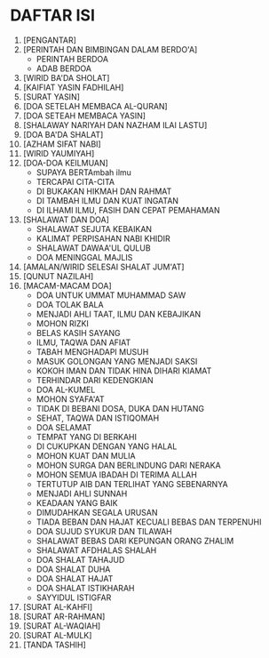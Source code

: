 # DAFTAR ISI

1. [PENGANTAR]
1. [PERINTAH DAN BIMBINGAN DALAM BERDO'A]
    - PERINTAH BERDOA
    - ADAB BERDOA
1. [WIRID BA'DA SHOLAT]
1. [KAIFIAT YASIN FADHILAH]
1. [SURAT YASIN]
1. [DOA SETELAH MEMBACA AL-QURAN]
1. [DOA SETEAH MEMBACA YASIN]
1. [SHALAWAY NARIYAH DAN NAZHAM ILAI LASTU]
1. [DOA BA'DA SHALAT]
1. [AZHAM SIFAT NABI]
1. [WIRID YAUMIYAH]
1. [DOA-DOA KEILMUAN]
    - SUPAYA BERTAmbah ilmu
    - TERCAPAI CITA-CITA
    - DI BUKAKAN HIKMAH DAN RAHMAT
    - DI TAMBAH ILMU DAN KUAT INGATAN
    - DI ILHAMI ILMU, FASIH DAN CEPAT PEMAHAMAN
1. [SHALAWAT DAN DOA]
    - SHALAWAT SEJUTA KEBAIKAN
    - KALIMAT PERPISAHAN NABI KHIDIR
    - SHALAWAT DAWAA'UL QULUB
    - DOA MENINGGAL MAJLIS
1. [AMALAN/WIRID SELESAI SHALAT JUM'AT]
1. [QUNUT NAZILAH]
1. [MACAM-MACAM DOA]
    - DOA UNTUK UMMAT MUHAMMAD SAW 
    - DOA TOLAK BALA
    - MENJADI AHLI TAAT, ILMU DAN KEBAJIKAN
    - MOHON RIZKI
    - BELAS KASIH SAYANG
    - ILMU, TAQWA DAN AFIAT
    - TABAH MENGHADAPI MUSUH
    - MASUK GOLONGAN YANG MENJADI SAKSI
    - KOKOH IMAN DAN TIDAK HINA DIHARI KIAMAT
    - TERHINDAR DARI KEDENGKIAN
    - DOA AL-KUMEL
    - MOHON SYAFA'AT
    - TIDAK DI BEBANI DOSA, DUKA DAN HUTANG
    - SEHAT, TAQWA DAN ISTIQOMAH
    - DOA SELAMAT
    - TEMPAT YANG DI BERKAHI
    - DI CUKUPKAN DENGAN YANG HALAL
    - MOHON KUAT DAN MULIA
    - MOHON SURGA DAN BERLINDUNG DARI NERAKA
    - MOHON SEMUA IBADAH DI TERIMA ALLAH
    - TERTUTUP AIB DAN TERLIHAT YANG SEBENARNYA
    - MENJADI AHLI SUNNAH
    - KEADAAN YANG BAIK
    - DIMUDAHKAN SEGALA URUSAN
    - TIADA BEBAN DAN HAJAT KECUALI BEBAS DAN TERPENUHI
    - DOA SUJUD SYUKUR DAN TILAWAH
    - SHALAWAT BEBAS DARI KEPUNGAN ORANG ZHALIM
    - SHALAWAT AFDHALAS SHALAH
    - DOA SHALAT TAHAJUD
    - DOA SHALAT DUHA
    - DOA SHALAT HAJAT
    - DOA SHALAT ISTIKHARAH
    - SAYYIDUL ISTIGFAR
1. [SURAT AL-KAHFI]
1. [SURAT AR-RAHMAN]
1. [SURAT AL-WAQIAH]
1. [SURAT AL-MULK]
1. [TANDA TASHIH]
